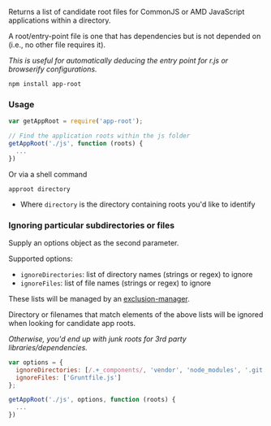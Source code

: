 Returns a list of candidate root files for CommonJS or AMD JavaScript applications within a directory.

A root/entry-point file is one that has dependencies but is not depended on (i.e., no other file requires it).

*This is useful for automatically deducing the entry point for r.js or browserify configurations.*

`npm install app-root`

### Usage

```javascript
var getAppRoot = require('app-root');

// Find the application roots within the js folder
getAppRoot('./js', function (roots) {
  ...
})
```

Or via a shell command

`approot directory`

* Where `directory` is the directory containing roots you'd like to identify

### Ignoring particular subdirectories or files

Supply an options object as the second parameter.

Supported options:

* `ignoreDirectories`: list of directory names (strings or regex) to ignore
* `ignoreFiles`: list of file names (strings or regex) to ignore

These lists will be managed by an [exclusion-manager](https://github.com/mrjoelkemp/node-exclusion-manager).

Directory or filenames that match elements of the above lists will be ignored when looking for candidate app roots.

*Otherwise, you'd end up with junk roots for 3rd party libraries/dependencies.*

```javascript
var options = {
  ignoreDirectories: [/.+_components/, 'vendor', 'node_modules', '.git'],
  ignoreFiles: ['Gruntfile.js']
};

getAppRoot('./js', options, function (roots) {
  ...
})
```
